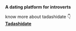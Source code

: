 **A dating platform for introverts**

know more about tadashidate 👇
<br />
[**Tadashidate**](https://hrutikk.hashnode.dev/tadashidate-a-dating-app-for-introverts#cll0t791002cyl3nv8j3uc3g0)

